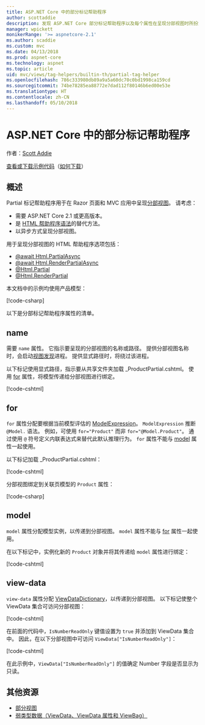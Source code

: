 ```yaml
---
title: ASP.NET Core 中的部分标记帮助程序
author: scottaddie
description: 发现 ASP.NET Core 部分标记帮助程序以及每个属性在呈现分部视图时所扮演的角色。
manager: wpickett
monikerRange: '>= aspnetcore-2.1'
ms.author: scaddie
ms.custom: mvc
ms.date: 04/13/2018
ms.prod: aspnet-core
ms.technology: aspnet
ms.topic: article
uid: mvc/views/tag-helpers/builtin-th/partial-tag-helper
ms.openlocfilehash: 786c333980db89a9a5a60dc70c0bd1998ca159cd
ms.sourcegitcommit: 74be78285ea88772e7dad112f80146b6ed00e53e
ms.translationtype: HT
ms.contentlocale: zh-CN
ms.lasthandoff: 05/10/2018
---
```

# <a name="partial-tag-helper-in-aspnet-core"></a>ASP.NET Core 中的部分标记帮助程序

作者：[Scott Addie](https://github.com/scottaddie)

[查看或下载示例代码](https://github.com/aspnet/Docs/tree/master/aspnetcore/mvc/views/tag-helpers/built-in/samples)（[如何下载](xref:tutorials/index#how-to-download-a-sample)）

## <a name="overview"></a>概述

Partial 标记帮助程序用于在 Razor 页面和 MVC 应用中呈现[分部视图](xref:mvc/views/partial)。 请考虑：

* 需要 ASP.NET Core 2.1 或更高版本。
* 是 [HTML 帮助程序语法](xref:mvc/views/partial#referencing-a-partial-view)的替代方法。
* 以异步方式呈现分部视图。

用于呈现分部视图的 HTML 帮助程序选项包括：

* [@await Html.PartialAsync](/dotnet/api/microsoft.aspnetcore.mvc.rendering.htmlhelperpartialextensions.partialasync)
* [@await Html.RenderPartialAsync](/dotnet/api/microsoft.aspnetcore.mvc.rendering.htmlhelperpartialextensions.renderpartialasync)
* [@Html.Partial](/dotnet/api/microsoft.aspnetcore.mvc.rendering.htmlhelperpartialextensions.partial)
* [@Html.RenderPartial](/dotnet/api/microsoft.aspnetcore.mvc.rendering.htmlhelperpartialextensions.renderpartial)

本文档中的示例均使用产品模型：

[!code-csharp[](samples/TagHelpersBuiltIn/Models/Product.cs)]

以下是分部标记帮助程序属性的清单。

## <a name="name"></a>name

需要 `name` 属性。 它指示要呈现的分部视图的名称或路径。 提供分部视图名称时，会启动[视图发现](xref:mvc/views/overview#view-discovery)进程。 提供显式路径时，将绕过该进程。

以下标记使用显式路径，指示要从共享文件夹加载 _ProductPartial.cshtml。 使用 [for](#for) 属性，将模型传递给分部视图进行绑定。

[!code-cshtml[](samples/TagHelpersBuiltIn/Pages/Product.cshtml?name=snippet_Name)]

## <a name="for"></a>for

`for` 属性分配要根据当前模型评估的 [ModelExpression](/dotnet/api/microsoft.aspnetcore.mvc.viewfeatures.modelexpression)。 `ModelExpression` 推断 `@Model.` 语法。 例如，可使用 `for="Product"` 而非 `for="@Model.Product"`。 通过使用 `@` 符号定义内联表达式来替代此默认推理行为。 `for` 属性不能与 [model](#model) 属性一起使用。

以下标记加载 _ProductPartial.cshtml：

[!code-cshtml[](samples/TagHelpersBuiltIn/Pages/Product.cshtml?name=snippet_For)]

分部视图绑定到关联页模型的 `Product` 属性：

[!code-csharp[](samples/TagHelpersBuiltIn/Pages/Product.cshtml.cs?highlight=8)]

## <a name="model"></a>model

`model` 属性分配模型实例，以传递到分部视图。 `model` 属性不能与 [for](#for) 属性一起使用。

在以下标记中，实例化新的 `Product` 对象并将其传递给 `model` 属性进行绑定：

[!code-cshtml[](samples/TagHelpersBuiltIn/Pages/Product.cshtml?name=snippet_Model)]

## <a name="view-data"></a>view-data

`view-data` 属性分配 [ViewDataDictionary](/dotnet/api/microsoft.aspnetcore.mvc.viewfeatures.viewdatadictionary)，以传递到分部视图。 以下标记使整个 ViewData 集合可访问分部视图：

[!code-cshtml[](samples/TagHelpersBuiltIn/Pages/Product.cshtml?name=snippet_ViewData&highlight=5-)]

在前面的代码中，`IsNumberReadOnly` 键值设置为 `true` 并添加到 ViewData 集合中。 因此，在以下分部视图中可访问 `ViewData["IsNumberReadOnly"]`：

[!code-cshtml[](samples/TagHelpersBuiltIn/Pages/Shared/_ProductViewDataPartial.cshtml?highlight=5)]

在此示例中，`ViewData["IsNumberReadOnly"]` 的值确定 Number 字段是否显示为只读。

## <a name="additional-resources"></a>其他资源

* [部分视图](xref:mvc/views/partial)
* [弱类型数据（ViewData、ViewData 属性和 ViewBag）](xref:mvc/views/overview#weakly-typed-data-viewdata-viewdata-attribute-and-viewbag)
